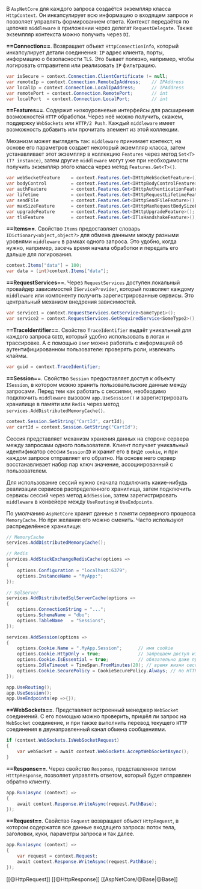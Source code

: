 В `AspNetCore` для каждого запроса создаётся экземпляр класса `HttpContext`.
Он инкапсулирует всю информацию о входящем запросе и позволяет управлять формированием ответа. Контекст передаётся по цепочке `middleware` в приложении
через делегат `RequestDelegate`. Также экземпляр контекста можно получить через `DI`.

**==Connection==**. Возвращает объект `HttpConnectionInfo`, который инкапсулирует детали соединения: `IP` адрес клиента, порты, информацию о безопасности `TLS`. Это бывает полезно, например, чтобы логировать отправителя или реализовать `IP` фильтрацию.

```c#
var isSecure = context.Connection.ClientCertificate != null;
var remoteIp = context.Connection.RemoteIpAddress;    // IPAddress
var localIp = context.Connection.LocalIpAddress;      // IPAddress
var remotePort = context.Connection.RemotePort;       // int
var localPort  = context.Connection.LocalPort;        // int
```

**==Features==**. Cодержит низкоуровневые интерфейсы для расширения возможностей `HTTP` обработки. Через неё можно получить, скажем, поддержку `WebSockets` или `HTTP/2 Push`. Каждый `middleware` имеет возможность добавить или прочитать элемент из этой коллекции.

Механизм может выглядеть так: `middleware` принимает контекст, на основе его параметров создает некоторый экземпляр класса, затем устанавливает этот экземпляр в коллекцию `Features` через метод `Set<T>(T? instance)`, затем другие `middleware` могут уже при необходимости получить экземпляр этого класса через метод `Features.Get<T>()`.

```c#
var webSocketFeature    = context.Features.Get<IHttpWebSocketFeature>(); 
var bodyControl         = context.Features.Get<IHttpBodyControlFeature>();
var authFeature         = context.Features.Get<IHttpAuthenticationFeature>();
var lifetime            = context.Features.Get<IHttpRequestLifetimeFeature>();
var sendFile            = context.Features.Get<IHttpSendFileFeature>();
var maxSizeFeature      = context.Features.Get<IHttpMaxRequestBodySizeFeature>();
var upgradeFeature      = context.Features.Get<IHttpUpgradeFeature>();
var tlsFeature          = context.Features.Get<ITlsHandshakeFeature>();
```

**==Items==**. Свойство `Items` предоставляет словарь `IDictionary<object,object?>` для обмена данными между разными уровнями `middleware` в рамках одного запроса. Это удобно, когда нужно, например, засечь время начала обработки и передать его дальше для логирования.


```c#
context.Items["data"] = 100;
var data = (int)context.Items["data"];
```

**==RequestServices==**. Через `RequestServices` доступен локальный провайдер зависимостей `IServiceProvider`, который позволяет каждому `middleware` или компоненту получить зарегистрированные сервисы. Это центральный механизм внедрения зависимостей.


```c#
var service1 = context.RequestServices.GetService<SomeType1>();
var service2 = context.RequestServices.GetRequiredService<SomeType2>();
```

**==TraceIdentifier==**. Свойство `TraceIdentifier` выдаёт уникальный для каждого запроса `GUID`, который удобно использовать в логах и трассировке. А с помощью `User`  можно работать с информацией об аутентифицированном пользователе: проверять роли, извлекать клаймы.

```c#
var guid = context.TraceIdentifier;
```

**==Session==**. Свойство `Session` предоставляет доступ к объекту `ISession`, в котором можно хранить пользовательские данные между запросами. Перед тем как работать с сессиями, необходимо подключить `middleware` вызовом `app.UseSession()` и зарегистрировать хранилище в памяти или `Redis` через метод `services.AddDistributedMemoryCache()`.

```c#
context.Session.SetString("CartId", cartId);
var cartId = context.Session.GetString("CartId");
```

Сессия представляет механизм хранения данных на стороне сервера между запросами одного пользователя. Клиент получает уникальный идентификатор сессии `SessionID` и хранит его в виде `cookie`, и при каждом запросе отправляет его обратно. На основе него сервер восстанавливает набор пар ключ значение, ассоциированный с пользователем.

Для использование сессий нужно сначала подключить какие-нибудь реализации сервисов распределенного хранилища, затем подключить сервисы сессий через метод `AddSession`, затем зарегистрировать `middleware` в конвейере между `UseRouting` и `UseEndpoints`.

По умолчанию `AspNetCore` хранит данные в памяти серверного процесса `MemoryCache`.
Но при желании его можно сменить. Часто используют распределённое хранилище:

```C#
// MemoryCache
services.AddDistributedMemoryCache();

// Redis
services.AddStackExchangeRedisCache(options =>
{
    options.Configuration = "localhost:6379";
    options.InstanceName = "MyApp:";
});

// SqlServer
services.AddDistributedSqlServerCache(options =>
{
    options.ConnectionString = "...";
    options.SchemaName = "dbo";
    options.TableName   = "Sessions";
});
```

```c#
services.AddSession(options =>
{
    options.Cookie.Name = ".MyApp.Session";      // имя cookie
    options.Cookie.HttpOnly = true;              // запрещаем доступ из JS
    options.Cookie.IsEssential = true;           // обязательно даже при GDPR-откл.
    options.IdleTimeout = TimeSpan.FromMinutes(20); // время жизни сессии
    options.Cookie.SecurePolicy = CookieSecurePolicy.Always; // по HTTPS
});
```

```c#
app.UseRouting();
app.UseSession();
app.UseEndpoints(ep =>{});
```

**==WebSockets==**. Представляет встроенный менеджер `WebSocket` соединений. С его помощью можно проверить, пришёл ли запрос на `WebSocket` соединение, и при также выполнить перевод текущего `HTTP` соединения в двунаправленный канал обмена сообщениями.

```c#
if (context.WebSockets.IsWebSocketRequest)
{
    var webSocket = await context.WebSockets.AcceptWebSocketAsync();
}
```

**==Response==**. Через свойство `Response`, представленное типом `HtttpResponse`, 
позволяет управлять ответом, который будет отправлен обратно клиенту.

```c#
app.Run(async (context) =>
{
    await context.Response.WriteAsync(request.PathBase);
});
```

**==Request==**. Свойство `Request` возвращает объект `HttpRequest`, в котором содержатся все данные входящего запроса: поток тела, заголовки, куки, параметры запроса и так далее.

```c#
app.Run(async (context) =>
{
    var request = context.Request;
    await context.Response.WriteAsync(request.PathBase);
});
```

[[🟡HttpRequest]]
[[🟡HttpResponse]]
[[AspNetCore/🟡Base|🟡Base]]

